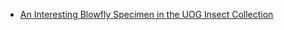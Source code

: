 * [An Interesting Blowfly Specimen in the UOG Insect Collection](https://aubreymoore.github.io/An%20Interesting%20Blowfly%20Specimen%20in%20the%20UOG%20Insect%20Collection.html)
